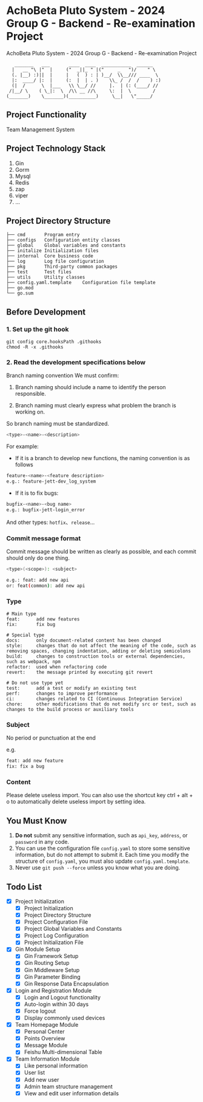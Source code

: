 # AchoBeta Pluto System - 2024 Group G - Backend - Re-examination Project
AchoBeta Pluto System - 2024 Group G - Backend - Re-examination Project

```
   _______   ___       ____  ____  ___________  ______
  |   __ "\ |"  |     ("  _||_ " |("     _   ")/    " \
  (. |__) :)||  |     |   (  ) : | )__/  \\__/// ____  \
  |:  ____/ |:  |     (:  |  | . )    \\_ /  /  /    ) :)
  (|  /      \  |___   \\ \__/ //     |.  | (: (____/ //
 /|__/ \    ( \_|:  \  /\\ __ //\     \:  |  \        /
(_______)    \_______)(__________)     \__|   \"_____/
```

## Project Functionality
Team Management System

## Project Technology Stack
1. Gin
2. Gorm
3. Mysql
4. Redis
5. zap
6. viper
7. ...
## Project Directory Structure
```
├── cmd       Program entry
├── configs   Configuration entity classes
├── global    Global variables and constants
├── initalize Initialization files
├── internal  Core business code
├── log       Log file configuration
├── pkg       Third-party common packages
├── test      Test files
├── utils     Utility classes
├── config.yaml.template    Configuration file template
├── go.mod
└── go.sum
```

## Before Development

### 1. **Set up the git hook**
```shell
git config core.hooksPath .githooks
chmod -R -x .githooks
```

### 2. **Read the development specifications below**

Branch naming convention
We must confirm:

1. Branch naming should include a name to identify the person responsible.

2. Branch naming must clearly express what problem the branch is working on.

So branch naming must be standardized.
```bash
<type>-<name>-<description>
```
For example:
- If it is a branch to develop new functions, the naming convention is as follows
```bash
feature-<name>-<feature description>
e.g.: feature-jett-dev_log_system
```

- If it is to fix bugs:
```bash
bugfix-<name>-<bug name>
e.g.: bugfix-jett-login_error
```
And other types:
`hotfix`、`release`...


### Commit message format
Commit message should be written as clearly as possible, and each commit should only do one thing.

```bash
<type>(<scope>): <subject>

e.g.: feat: add new api
or: feat(common): add new api
```

### Type

```text
# Main type
feat:      add new features
fix:       fix bug

# Special type
docs:      only document-related content has been changed
style:     changes that do not affect the meaning of the code, such as removing spaces, changing indentation, adding or deleting semicolons
build:     changes to construction tools or external dependencies, such as webpack, npm
refactor:  used when refactoring code
revert:    the message printed by executing git revert

# Do not use type yet
test:      add a test or modify an existing test
perf:      changes to improve performance
ci:        changes related to CI (Continuous Integration Service)
chore:     other modifications that do not modify src or test, such as changes to the build process or auxiliary tools
```

### Subject

No period or punctuation at the end

e.g.
```bash
feat: add new feature
fix: fix a bug
```

### Content
Please delete useless import. You can also use the shortcut key ctrl + alt + o to automatically delete useless import by setting idea.

## **You Must Know**
1. **Do not** submit any sensitive information, such as `api_key`, `address`, or `password` in any code.
2. You can use the configuration file `config.yaml` to store some sensitive information, but do not attempt to submit it. Each time you modify the structure of `config.yaml`, you must also update `config.yaml.template`.
3. Never use `git push --force` unless you know what you are doing.

## Todo List
- [x] Project Initialization
  - [x] Project Initialization
  - [x] Project Directory Structure
  - [x] Project Configuration File
  - [x] Project Global Variables and Constants
  - [x] Project Log Configuration
  - [x] Project Initialization File
- [x] Gin Module Setup
  - [x] Gin Framework Setup
  - [x] Gin Routing Setup
  - [x] Gin Middleware Setup
  - [x] Gin Parameter Binding
  - [x] Gin Response Data Encapsulation
- [x] Login and Registration Module
  - [x] Login and Logout functionality
  - [x] Auto-login within 30 days
  - [x] Force logout
  - [x] Display commonly used devices
- [x] Team Homepage Module
  - [x] Personal Center
  - [x] Points Overview
  - [x] Message Module
  - [x] Feishu Multi-dimensional Table
- [x] Team Information Module
  - [x] Like personal information
  - [x] User list
  - [x] Add new user
  - [x] Admin team structure management
  - [x] View and edit user information details
